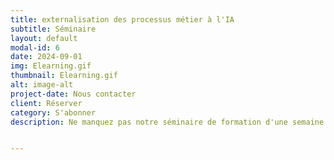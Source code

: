 ```yaml
---
title: externalisation des processus métier à l'IA
subtitle: Séminaire
layout: default
modal-id: 6
date: 2024-09-01
img: Elearning.gif
thumbnail: Elearning.gif
alt: image-alt
project-date: Nous contacter
client: Réserver
category: S'abonner
description: Ne manquez pas notre séminaire de formation d'une semaine sur l'externalisation des processus métier à l'IA. Découvrez comment l'intelligence artificielle peut vous aider à atteindre vos objectifs commerciaux plus rapidement et plus efficacement.


---
```

